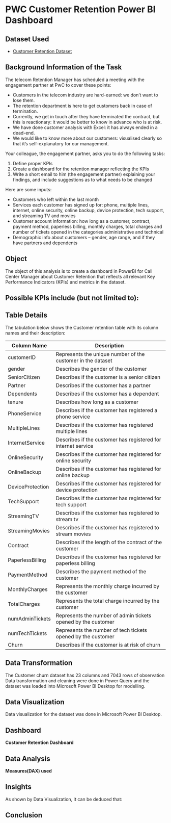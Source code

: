 # PWC Customer Retention Power BI Dashboard
## Dataset Used
- <a href="https://github.com/kalim-git/PWC-Switzerland-Customer-Retention-Power-BI-Virtual-Internship-/blob/main/Churn-Dataset.xlsx">Customer Retention Dataset</a>
## Background Information of the Task
The telecom Retention Manager has scheduled a meeting with the engagement partner at PwC to cover these points:
 - Customers in the telecom industry are hard-earned: we don’t want to lose them.
 - The retention department is here to get customers back in case of termination.
 - Currently, we get in touch after they have terminated the contract, but this is reactionary: it would be better to know in advance who is at risk.
 - We have done customer analysis with Excel: it has always ended in a dead-end.
 - We would like to know more about our customers: visualised clearly so that it’s self-explanatory for our management.

Your colleague, the engagement partner, asks you to do the following tasks:
1.	Define proper KPIs
2.	Create a dashboard for the retention manager reflecting the KPIs
3.	Write a short email to him (the engagement partner) explaining your findings, and include suggestions as to what needs to be changed

Here are some inputs:
 - Customers who left within the last month
 - Services each customer has signed up for: phone, multiple lines, internet, online security, online backup, device protection, tech support, and streaming TV and movies
 - Customer account information: how long as a customer, contract, payment method, paperless billing, monthly charges, total charges and number of tickets opened in the categories administrative and technical
 - Demographic info about customers – gender, age range, and if they have partners and dependents

## Object
The object of this analysis is to create a dashboard in PowerBI for Call Center Manager about Customer Retention that reflects all relevant Key Performance Indicators (KPIs) and metrics in the dataset.
## Possible KPIs include (but not limited to):

## Table Details
The tabulation below shows the Customer retention table with its column names and their description:

| Column Name | Description |
|--- | --- |
| customerID | Represents the unique number of the customer in the dataset |
| gender | Describes the gender of the customer |
| SeniorCitizen |	Describes if the customer is a senior citizen |
| Partner | Describes if the customer has a partner |
| Dependents |	Describes if the customer has a dependent |
| tenure	| Describes how long as a customer |
| PhoneService |	Describes if the customer has registered a phone service |
| MultipleLines |	Describes if the customer has registered multiple lines |
| InternetService	| Describes if the customer has registered for internet service |
| OnlineSecurity	| Describes if the customer has registered for online security |
| OnlineBackup |	Describes if the customer has registered for online backup |
| DeviceProtection	| Describes if the customer has registered for device protection |
| TechSupport |	Describes if the customer has registered for tech support |
| StreamingTV	| Describes if the customer has registered to stream tv |
| StreamingMovies |	Describes if the customer has registered to stream movies |
| Contract |	Describes if the length of the contract of the customer |
| PaperlessBilling |	Describes if the customer has registered for paperless billing |
| PaymentMethod |	Describes the payment method of the customer |
| MonthlyCharges |	Represents the monthly charge incurred by the customer |
| TotalCharges |	Represents the total charge incurred by the customer |
| numAdminTickets	| Represents the number of admin tickets opened by the customer |
| numTechTickets	| Represents the number of tech tickets opened by the customer |
| Churn |	Describes if the customer is at risk of churn |



## Data Transformation
The Customer churn dataset has 23 columns and 7043 rows of observation
Data transformation and cleaning were done in Power Query and the dataset was loaded into Microsoft Power BI Desktop for modelling.

## Data Visualization
Data visualization for the dataset was done in Microsoft Power BI Desktop.



## Dashboard
**Customer Retention Dashboard**


## Data Analysis
**Measures(DAX) used**


## Insights
As shown by Data Visualization, It can be deduced that:



## Conclusion

